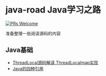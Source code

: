 # java-road Java学习之路

[![PRs Welcome](https://img.shields.io/badge/PRs-welcome-brightgreen.svg?style=flat-square)](http://makeapullrequest.com)

准备整理一些阅读源码的内容

## Java基础
- [ThreadLocal源码解读,ThreadLocalmap实现](/docs/java/ThreadLocal/ThreadLocal解读.md)
- [Java的四种引用](/docs\java\referenceType\引用类型.md)

